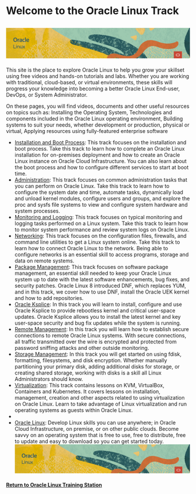
# Welcome to the Oracle Linux Track
![](../common/images/OL-1200x200-banner.png)
---
This site is the place to explore Oracle Linux to help you grow your skillset using free videos and hands-on tutorials and labs. Whether you are working with traditional, cloud-based, or virtual environments, these skills will progress your knowledge into becoming a better Oracle Linux End-user, DevOps, or System Administrator.

On these pages, you will find videos, documents and other useful resources on topics such as: Installing the Operating System, Technologies and components included in the Oracle Linux operating environment, Building systems to suit your needs, whether development or production, physical or virtual, Applying resources using fully-featured enterprise software

- [Installation and Boot Process](./inst_boot/inst_boot.md): This track focuses on the installation and boot process. Take this track to learn how to complete an Oracle Linux installation for on-premises deployment and how to create an Oracle Linux instance on Oracle Cloud Infrastructure. You can also learn about the boot process and how to configure different services to start at boot time.
- [Administration](./admin/admin.md): This track focuses on common administration tasks that you can perform on Oracle Linux. Take this track to learn how to configure the system date and time, automate tasks, dynamically load and unload kernel modules, configure users and groups, and explore the proc and sysfs file systems to view and configure system hardware and system processes.
- [Monitoring and Logging](./mon_log/mon_log.md): This track focuses on typical monitoring and logging tasks performed on a Linux system. Take this track to learn how to monitor system performance and review system logs on Oracle Linux.
- [Networking](./network/network.md): This track focuses on the configuration files, firewalls, and command line utilities to get a Linux system online. Take this track to learn how to connect Oracle Linux to the network. Being able to configure networks is an essential skill to access programs, storage and data on remote systems.
- [Package Management](./pkg_mgmt/pkg_mgmt.md): This track focuses on software package management, an essential skill needed to keep your Oracle Linux system up to date with the latest software enhancements, bug fixes, and security patches. Oracle Linux 8 introduced DNF, which replaces YUM, and in this track, we cover how to use DNF, install the Oracle UEK kernel and how to add repositories.
- [Oracle Ksplice](./ksplice/ksplice.md): In this track you will learn to install, configure and use Oracle Ksplice to provide rebootless kernel and critical user-space updates. Oracle Ksplice allows you to install the latest kernel and key user-space security and bug fix updates while the system is running.
- [Remote Management](./rem_mgmt/rem_mgmt.md): In this track you will learn how to establish secure connections to remote Oracle Linux systems. With secure connections, all traffic transmitted over the wire is encrypted and protected from password sniffing attacks and other outside monitoring.
- [Storage Management](./stor_mgmt/stor_mgmt.md): In this track you will get started on using fdisk, formatting, filesystems, and disk encryption. Whether manually partitioning your primary disk, adding additional disks for storage, or creating shared storage, working with disks is a skill all Linux Administrators should know.
- [Virtualization](./virt/virt.md): This track contains lessons on KVM, VirtualBox, Containers and Kubernetes. It covers lessons on installation, management, creation and other aspects related to using virtualization on Oracle Linux. Learn to take advantage of Linux virtualization and run operating systems as guests within Oracle Linux.
- 
- [Oracle Linux](./OL/ol.md): Develop Linux skills you can use anywhere; in Oracle Cloud Infrastructure, on premise, or on other public clouds. Become savvy on an operating system that is free to use, free to distribute, free to update and easy to download so you can get started today.
![](common/images/OL-1200x200-banner.png)

#### [Return to Oracle Linux Training Station](../README.md)
